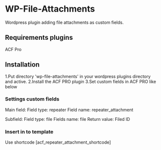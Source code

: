 # WP-File-Attachments

Wordpress plugin adding file attachments as custom fields.

## Requirements plugins

ACF Pro

## Installation

1.Put directory 'wp-file-attachments' in your wordpress plugins directory and active.
2.Install the ACF PRO plugin
3.Set custom fields in ACF PRO like below

### Settings custom fields

Main field:
Field type: repeater
Field name: repeater_attachment

Subfield:
Field type: file
Fields name: file
Return value: Filed ID

### Insert in to template

Use shortcode [acf_repeater_attachment_shortcode]
